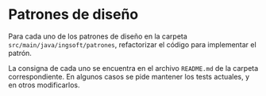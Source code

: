 # Patrones de diseño

Para cada uno de los patrones de diseño en la carpeta `src/main/java/ingsoft/patrones`, refactorizar el código para implementar el patrón.

La consigna de cada uno se encuentra en el archivo `README.md` de la carpeta correspondiente. En algunos casos se pide mantener los tests actuales, y en otros modificarlos.
